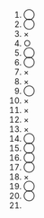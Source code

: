 1. ◯  
2. ◯   
3. ×  
4. ○  
5. ◯  
6. ◯  
7. ×  
8. ×  
9. ◯  
10. ×
11. ×  
12. ×  
13. ×  
14. ◯  
15. ◯  
16. ◯  
17. ◯  
18. ×  
19. ◯  
20. ◯  
21. 

   